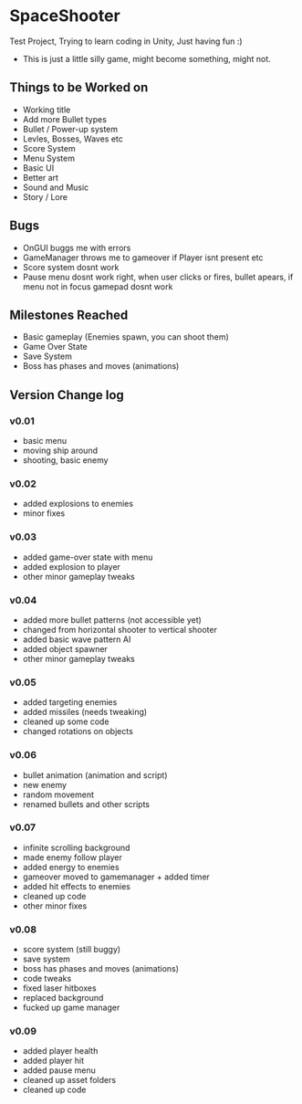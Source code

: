 # SpaceShooter
Test Project, Trying to learn coding in Unity, Just having fun :)

- This is just a little silly game, might become something, might not.

## Things to be Worked on
- Working title
- Add more Bullet types
- Bullet / Power-up system
- Levles, Bosses, Waves etc
- Score System
- Menu System
- Basic UI
- Better art
- Sound and Music
- Story / Lore


## Bugs
- OnGUI buggs me with errors
- GameManager throws me to gameover if Player isnt present etc
- Score system dosnt work
- Pause menu dosnt work right, when user clicks or fires, bullet apears, if menu not in focus gamepad dosnt work

## Milestones Reached
- Basic gameplay (Enemies spawn, you can shoot them)
- Game Over State
- Save System
- Boss has phases and moves (animations)


## Version Change log

### v0.01 
- basic menu 
- moving ship around
- shooting, basic enemy

### v0.02 
- added explosions to enemies
- minor fixes

### v0.03 
- added game-over state with menu
- added explosion to player
- other minor gameplay tweaks

### v0.04 
- added more bullet patterns (not accessible yet)
- changed from horizontal shooter to vertical shooter
- added basic wave pattern AI
- added object spawner
- other minor gameplay tweaks

### v0.05 
- added targeting enemies
- added missiles (needs tweaking)
- cleaned up some code
- changed rotations on objects

### v0.06 
- bullet animation (animation and script)
- new enemy
- random movement
- renamed bullets and other scripts

### v0.07
- infinite scrolling background
- made enemy follow player
- added energy to enemies
- gameover moved to gamemanager + added timer
- added hit effects to enemies
- cleaned up code
- other minor fixes

### v0.08
- score system (still buggy)
- save system
- boss has phases and moves (animations)
- code tweaks
- fixed laser hitboxes
- replaced background
- fucked up game manager

### v0.09
- added player health
- added player hit
- added pause menu
- cleaned up asset folders
- cleaned up code
